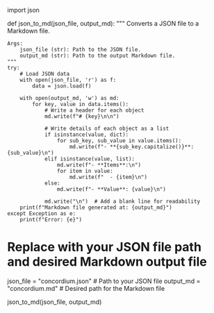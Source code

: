 import json

def json_to_md(json_file, output_md):
    """
    Converts a JSON file to a Markdown file.
    
    Args:
        json_file (str): Path to the JSON file.
        output_md (str): Path to the output Markdown file.
    """
    try:
        # Load JSON data
        with open(json_file, 'r') as f:
            data = json.load(f)

        with open(output_md, 'w') as md:
            for key, value in data.items():
                # Write a header for each object
                md.write(f"# {key}\n\n")
                
                # Write details of each object as a list
                if isinstance(value, dict):
                    for sub_key, sub_value in value.items():
                        md.write(f"- **{sub_key.capitalize()}**: {sub_value}\n")
                elif isinstance(value, list):
                    md.write(f"- **Items**:\n")
                    for item in value:
                        md.write(f"  - {item}\n")
                else:
                    md.write(f"- **Value**: {value}\n")
                
                md.write("\n")  # Add a blank line for readability
        print(f"Markdown file generated at: {output_md}")
    except Exception as e:
        print(f"Error: {e}")

# Replace with your JSON file path and desired Markdown output file
json_file = "concordium.json"  # Path to your JSON file
output_md = "concordium.md"  # Desired path for the Markdown file

json_to_md(json_file, output_md)